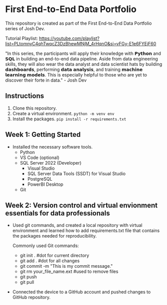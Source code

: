 # First End-to-End Data Portfolio

This repository is created as part of the First End-to-End Data Portfolio series of Josh Dev.

Tutorial Playlist: https://youtube.com/playlist?list=PLtomnyC4qhTwqcZ3DzBhewMNjM_4rHqnO&si=vFGy-E1e6FYEjF60

"In this series, the participants will apply their knowledge with 𝗣𝘆𝘁𝗵𝗼𝗻 and 𝗦𝗤𝗟 in building an end-to-end data pipeline. Aside from data engineering skills, they will also wear the data analyst and data scientist hats by building 𝗱𝗮𝘀𝗵𝗯𝗼𝗮𝗿𝗱𝘀, performing 𝗱𝗮𝘁𝗮 𝗮𝗻𝗮𝗹𝘆𝘀𝗶𝘀, and training 𝗺𝗮𝗰𝗵𝗶𝗻𝗲 𝗹𝗲𝗮𝗿𝗻𝗶𝗻𝗴 𝗺𝗼𝗱𝗲𝗹𝘀. This is especially helpful to those who are yet to discover their forte in data." - Josh Dev

## Instructions

1. Clone this repository.
2. Create a virtual environment.
   `python -m venv env`
3. Install the packages.
   `pip install -r requirements.txt`

## Week 1: Getting Started

- Installed the necessary software tools.
  - Python
  - VS Code (optional)
  - SQL Server 2022 (Developer)
    - Visual Studio
    - SQL Server Data Tools (SSDT) for Visual Studio
    - PostgreSQL
    - PowerBI Desktop
  - Git

## Week 2: Version control and virtual envionment essentials for data professionals

- Used git commands, and created a local repository with virtual environment and learned how to add requirements.txt file that contains the packages needed for reproducibility.

  Commonly used Git commands:

  - git init . #dot for current directory
  - git add . #dot for all changes
  - git commit -m "This is my commit message."
  - git rm your_file_name.ext #used to remove files
  - git push
  - git pull

- Connected the device to a GitHub account and pushed changes to GitHub repository.
